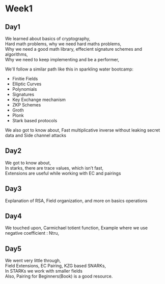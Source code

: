 # Week1

## Day1

We learned about basics of cryptography,  
Hard math problems, why we need hard maths problems,  
Why we need a good math library, effecient signature schemes and algorithms,  
Why we need to keep implementing and be a performer,

We'll follow a similar path like this in sparkling water bootcamp:

- Finitie Fields
- Elliptic Curves
- Polynomials
- Signatures
- Key Exchange mechanism
- ZKP Schemes
- Groth
- Plonk
- Stark based protocols

We also got to know about, Fast multiplicative inverse without leaking secret data and Side channel attacks

## Day2

We got to know about,  
In starks, there are trace values, which isn’t fast,  
Extensions are useful while working with EC and pairings

## Day3

Explanation of RSA, Field organization, and more on basics operations

## Day4

We touched upon,
Carmichael totient function,
Example where we use negative coefficient : Ntru,

## Day5

We went very little through,  
Field Extensions, EC Pairing, KZG based SNARKs,  
In STARKs we work with smaller fields  
Also, Pairing for Beginners(Book) is a good resource.
